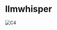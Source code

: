 # llmwhisper

![C4](https://github.com/user-attachments/assets/7aa9d0fe-8981-4e0e-88cd-b8f87285dc38)
